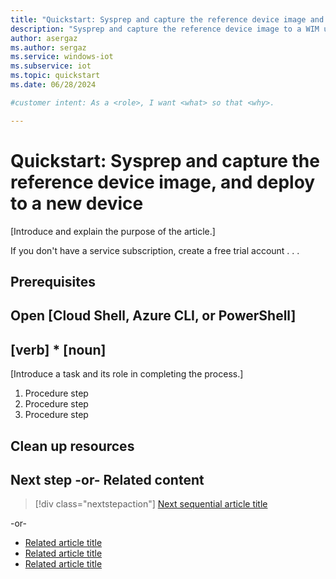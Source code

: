 ```yaml
---
title: "Quickstart: Sysprep and capture the reference device image and deploy to a new device"
description: "Sysprep and capture the reference device image to a WIM using DISM. Then deploy the WIM image to a new device"
author: asergaz
ms.author: sergaz
ms.service: windows-iot
ms.subservice: iot
ms.topic: quickstart
ms.date: 06/28/2024

#customer intent: As a <role>, I want <what> so that <why>.

---
```

  
<!-- --------------------------------------

- Use this template with pattern instructions for:

Quickstart

- Use the Quickstart pattern when you want to show a user 
how to complete a task to get started with a product or 
service in their own environment.

- Before you sign off or merge:

Remove all comments except the customer intent.

- Feedback:

https://aka.ms/patterns-feedback

-->

# Quickstart: Sysprep and capture the reference device image, and deploy to a new device
 
<!-- Required: Article headline - H1

Identify the product or service and the feature area
the quickstart covers.

-->

[Introduce and explain the purpose of the article.]

<!-- Required: Introductory paragraphs (no heading)

Write a brief introduction that can help the user determine 
whether the article is relevant for them. Begin with a 
sentence that says, "In this quickstart, you . . . ."

-->

If you don't have a service subscription, create a free
trial account . . .

<!-- Required: Free account links (no heading)

Because quickstarts are intended to help new customers
use a product or service, include a link to a 
free trial before the first H2.

-->

## Prerequisites

<!-- Required: Prerequisites - H2

"Prerequisites" must be the first H2 in the article.

List any items that are needed for the quickstart,
such as permissions or software.

If the user needs to sign in to a portal to do
the quickstart, provide instructions and a link.

If there aren't any prerequisites, in a new paragraph
under the "Prerequisites" H2, enter "None" in plain text
(not as a bulleted list item).

-->

## Open [Cloud Shell, Azure CLI, or PowerShell]

<!-- Optional: Open a demo environment - H2

If you want to refer to using Azure Cloud Shell,
the Azure CLI, or Azure PowerShell, place the
instructions after the "Prerequisites" section.

Include Cloud Shell only if all commands can 
run in Cloud Shell.

Use include files if they are available.

--->

## [verb] * [noun]

[Introduce a task and its role in completing the process.]

<!-- Required: Tasks to complete in the process - H2

In one or more numbered H2 sections, describe tasks that 
the user completes in the process the quickstart describes.

-->

1. Procedure step
1. Procedure step
1. Procedure step

<!-- Required: Steps to complete the tasks - H2

Use ordered lists to describe how to complete tasks in 
the process. Be consistent when you describe how to
use a method or tool to complete the task.

Code requires specific formatting. Here are a few useful 
examples of commonly used code blocks. Make sure to 
use the interactive functionality when possible.

For the CLI-based or PowerShell-based procedures,
don't use bullets or numbering.

Here is an example of a code block for Java:

```java
cluster = Cluster.build(new File("src/site.yaml")).create();
...
client = cluster.connect();
```

Here's a code block for the Azure CLI:

```azurecli-interactive 
az vm create --resource-group myResourceGroup --name myVM 
--image win2016datacenter --admin-username azureuser 
--admin-password myPassword12
```

This is a code block for Azure PowerShell:

```azurepowershell-interactive
New-AzureRmContainerGroup -ResourceGroupName 
myResourceGroup -Name mycontainer 
-Image mcr.microsoft.com/windows/servercore/iis:nanoserver 
-OsType Windows -IpAddressType Public
```
-->

## Clean up resources

<!-- Optional: Steps to clean up resources - H2

Provide steps the user takes to clean up resources that
were created to complete the article.

-->

## Next step -or- Related content

> [!div class="nextstepaction"]
> [Next sequential article title](link.md)

-or-

- [Related article title](link.md)
- [Related article title](link.md)
- [Related article title](link.md)

<!-- Optional: Next step or Related content - H2

Consider adding one of these H2 sections (not both):

A "Next step" section that uses 1 link in a blue box 
to point to a next, consecutive article in a sequence.

-or- 

If the quickstart is not part of a sequence, use a 
"Related content" section that lists links to 
1 to 3 articles the user might find helpful.

-->

<!--

Remove all comments except the customer intent
before you sign off or merge to the main branch.

-->